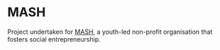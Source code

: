 # MASH
Project undertaken for [MASH](http://mashglobal.org), a youth-led non-profit organisation that fosters social entrepreneurship.
